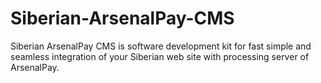 # Siberian-ArsenalPay-CMS
Siberian ArsenalPay CMS is software development kit for fast simple and seamless integration of your Siberian web site with processing server of ArsenalPay.
